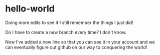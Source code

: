 hello-world
===========

Doing more edits to see if I still remember the things I just did!

Do I have to create a new branch every time? I don't know.

Now I've added a new line so that you can see it in your account and we can eventually figure out github on our way to conquering the world!
